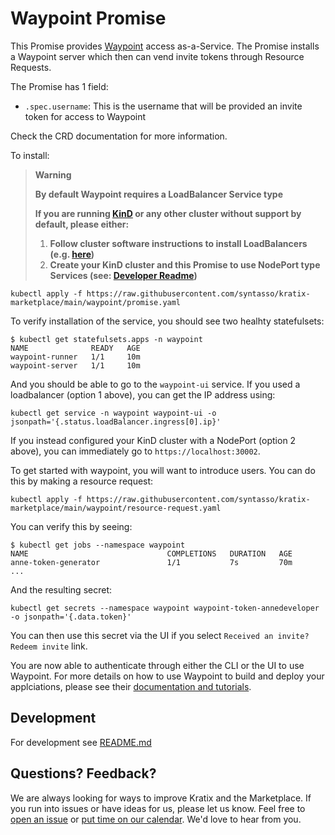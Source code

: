 # Waypoint Promise

This Promise provides [Waypoint](https://www.waypointproject.io/) access as-a-Service. The Promise installs a Waypoint server which then can vend invite tokens through Resource Requests.

The Promise has 1 field:
- `.spec.username`: This is the username that will be provided an invite token for access to Waypoint

Check the CRD documentation for more information.

To install:

> **Warning**
> 
> **By default Waypoint requires a LoadBalancer Service type**
> 
> **If you are running [KinD](https://kind.sigs.k8s.io/docs/user/quick-start/) or any other cluster without support by default, please either:**
> 1. **Follow cluster software instructions to install LoadBalancers (e.g. [here](https://kind.sigs.k8s.io/docs/user/loadbalancer/))**
> 2. **Create your KinD cluster and this Promise to use NodePort type Services (see: [Developer Readme](./internal/README.md#switch-to-nodeport))**

```
kubectl apply -f https://raw.githubusercontent.com/syntasso/kratix-marketplace/main/waypoint/promise.yaml
```

To verify installation of the service, you should see two healhty statefulsets:
```
$ kubectl get statefulsets.apps -n waypoint
NAME              READY   AGE
waypoint-runner   1/1     10m
waypoint-server   1/1     10m
```

And you should be able to go to the `waypoint-ui` service. If you used a loadbalancer (option 1 above), you can get the IP address using:
```
kubectl get service -n waypoint waypoint-ui -o jsonpath='{.status.loadBalancer.ingress[0].ip}'
```

If you instead configured your KinD cluster with a NodePort (option 2 above), you can immediately go to `https://localhost:30002`.

To get started with waypoint, you will want to introduce users. You can do this by making a resource request:
```
kubectl apply -f https://raw.githubusercontent.com/syntasso/kratix-marketplace/main/waypoint/resource-request.yaml
```

You can verify this by seeing:
```
$ kubectl get jobs --namespace waypoint                                                                  
NAME                               COMPLETIONS   DURATION   AGE
anne-token-generator               1/1           7s         70m
...
```

And the resulting secret:
```
kubectl get secrets --namespace waypoint waypoint-token-annedeveloper -o jsonpath='{.data.token}'
```

You can then use this secret via the UI if you select `Received an invite? Redeem invite` link.

You are now able to authenticate through either the CLI or the UI to use Waypoint. For more details on how to use Waypoint to build and deploy your applciations, please see their [documentation and tutorials](https://developer.hashicorp.com/waypoint/docs/getting-started).

## Development

For development see [README.md](./internal/README.md)

## Questions? Feedback?

We are always looking for ways to improve Kratix and the Marketplace. If you run into issues or have ideas for us, please let us know. Feel free to [open an issue](https://github.com/syntasso/kratix-marketplace/issues/new/choose) or [put time on our calendar](https://www.syntasso.io/contact-us). We'd love to hear from you.
